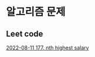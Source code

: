 # 알고리즘 문제

## Leet code
[2022-08-11 177. nth highest salary](https://github.com/nh0317/leet-code/tree/main/177-nth-highest-salary)
